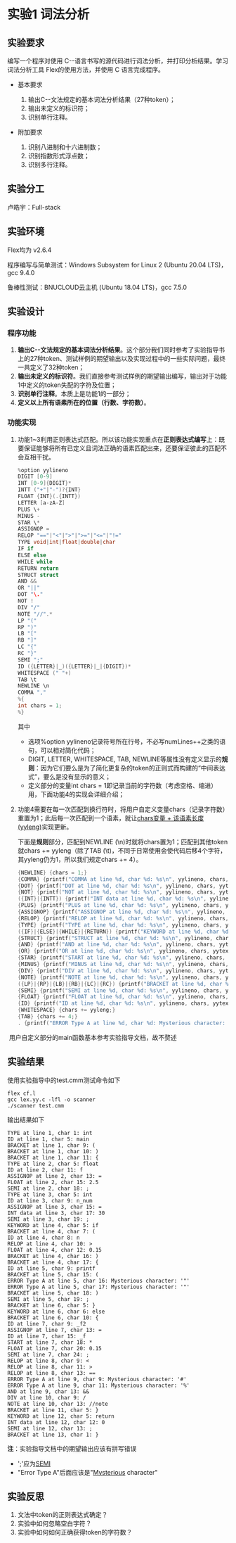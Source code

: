 # 实验1 词法分析

## 实验要求

编写一个程序对使用 C--语言书写的源代码进行词法分析，并打印分析结果。学习词法分析工具 Flex的使用方法，并使用 C 语言完成程序。

-   基本要求
    1.  输出C--文法规定的基本词法分析结果（27种token）；
    2.  输出未定义的标识符；
    3.  识别单行注释。

-   附加要求
    1.  识别八进制和十六进制数；
    2.  识别指数形式浮点数；
    3.  识别多行注释。


## 实验分工

卢皓宇：Full-stack

## 实验环境

Flex均为 v2.6.4

程序编写与简单测试：Windows Subsystem for Linux 2 (Ubuntu 20.04 LTS)，gcc 9.4.0

鲁棒性测试：BNUCLOUD云主机 (Ubuntu 18.04 LTS)，gcc 7.5.0

## 实验设计

### 程序功能

1.   **输出C--文法规定的基本词法分析结果**。这个部分我们同时参考了实验指导书上的27种token、测试样例的期望输出以及实现过程中的一些实际问题，最终一共定义了32种token；
2.   **输出未定义的标识符**。我们直接参考测试样例的期望输出编写，输出对于功能1中定义的token失配的字符及位置；
3.   **识别单行注释**。本质上是功能1的一部分；
4.   **定义以上所有语素所在的位置（行数、字符数）**。

### 功能实现

1.   功能1~3利用正则表达式匹配。所以该功能实现重点在**正则表达式编写**上：既要保证能够将所有已定义且词法正确的语素匹配出来，还要保证彼此的匹配不会互相干扰。

     ```c
     %option yylineno
     DIGIT [0-9]
     INT [0-9]{DIGIT}*
     INTT ("+"|"-")?{INT}
     FLOAT {INT}(.{INTT})
     LETTER [a-zA-Z]
     PLUS \+
     MINUS -
     STAR \*
     ASSIGNOP = 
     RELOP "=="|"<"|">"|">="|"<="|"!="
     TYPE void|int|float|double|char
     IF if
     ELSE else
     WHILE while
     RETURN return
     STRUCT struct
     AND &&
     OR "||"
     DOT "\."
     NOT !
     DIV "/"
     NOTE "//".*
     LP "("
     RP ")"
     LB "["
     RB "]"
     LC "{"
     RC "}"
     SEMI ";"
     ID ({LETTER}|_)({LETTER}|_|{DIGIT})*
     WHITESPACE (" "+)
     TAB \t
     NEWLINE \n
     COMMA ","
     %{
     int chars = 1;
     %}
     ```

     其中

     -   选项%option yylineno记录符号所在行号，不必写numLines++之类的语句，可以相对简化代码；
     -   DIGIT, LETTER, WHITESPACE, TAB, NEWLINE等属性没有定义显示的**规则**：因为它们要么是为了简化更复杂的token的正则式而构建的“中间表达式”，要么是没有显示的意义；
     -   定义部分的变量int chars = 1即记录当前的字符数（考虑空格、缩进）用，下面功能4的实现会详细介绍；

2.   功能4需要在每一次匹配到换行符时，将用户自定义变量chars（记录字符数）重置为1；此后每一次匹配到一个语素，就让<u>chars变量 + 该语素长度 (yyleng)</u>实现更新。

     下面是**规则**部分，匹配到NEWLINE (\n)时就将chars置为1；匹配到其他token就chars += yyleng（除了TAB (\t)，不同于日常使用会使代码后移4个字符，其yyleng仍为1，所以我们规定chars += 4）。

     ```c
     {NEWLINE} {chars = 1;}
     {COMMA} {printf("COMMA at line %d, char %d: %s\n", yylineno, chars, yytext); chars += yyleng;}
     {DOT} {printf("DOT at line %d, char %d: %s\n", yylineno, chars, yytext); chars += yyleng;}
     {NOT} {printf("NOT at line %d, char %d: %s\n", yylineno, chars, yytext); chars += yyleng;}
     ({INT}|{INTT}) {printf("INT data at line %d, char %d: %s\n", yylineno, chars, yytext); chars += yyleng;}
     {PLUS} {printf("PLUS at line %d, char %d: %s\n", yylineno, chars, yytext); chars += yyleng;}
     {ASSIGNOP} {printf("ASSIGNOP at line %d, char %d: %s\n", yylineno, chars, yytext); chars += yyleng;}
     {RELOP} {printf("RELOP at line %d, char %d: %s\n", yylineno, chars, yytext); chars += yyleng;}
     {TYPE} {printf("TYPE at line %d, char %d: %s\n", yylineno, chars, yytext); chars += yyleng;}
     ({IF}|{ELSE}|{WHILE}|{RETURN}) {printf("KEYWORD at line %d, char %d: %s\n", yylineno, chars, yytext); chars += yyleng;}
     {STRUCT} {printf("STRUCT at line %d, char %d: %s\n", yylineno, chars, yytext); chars += yyleng;}
     {AND} {printf("AND at line %d, char %d: %s\n", yylineno, chars, yytext); chars += yyleng;}
     {OR} {printf("OR at line %d, char %d: %s\n", yylineno, chars, yytext); chars += yyleng;}
     {STAR} {printf("START at line %d, char %d: %s\n", yylineno, chars, yytext); chars += yyleng;}
     {MINUS} {printf("MINUS at line %d, char %d: %s\n", yylineno, chars, yytext); chars += yyleng;}
     {DIV} {printf("DIV at line %d, char %d: %s\n", yylineno, chars, yytext); chars += yyleng;}
     {NOTE} {printf("NOTE at line %d, char %d: %s\n", yylineno, chars, yytext); chars += yyleng;}
     ({LP}|{RP}|{LB}|{RB}|{LC}|{RC}) {printf("BRACKET at line %d, char %d: %s\n", yylineno, chars, yytext); chars += yyleng;}
     {SEMI} {printf("SEMI at line %d, char %d: %s\n", yylineno, chars, yytext); chars += yyleng;}
     {FLOAT} {printf("FLOAT at line %d, char %d: %s\n", yylineno, chars, yytext); chars += yyleng;}
     {ID} {printf("ID at line %d, char %d: %s\n", yylineno, chars, yytext); chars += yyleng;} 
     {WHITESPACE} {chars += yyleng;}
     {TAB} {chars += 4;}
     . {printf("ERROR Type A at line %d, char %d: Mysterious character: '%s'\n", yylineno, chars, yytext); chars += yyleng;}
     ```

​		用户自定义部分的main函数基本参考实验指导文档，故不赘述

## 实验结果

使用实验指导中的test.cmm测试命令如下

```shell
flex cf.l
gcc lex.yy.c -lfl -o scanner
./scanner test.cmm
```

输出结果如下

```shell
TYPE at line 1, char 1: int
ID at line 1, char 5: main
BRACKET at line 1, char 9: (
BRACKET at line 1, char 10: )
BRACKET at line 1, char 11: {
TYPE at line 2, char 5: float
ID at line 2, char 11: f
ASSIGNOP at line 2, char 13: =
FLOAT at line 2, char 15: 2.5
SEMI at line 2, char 18: ;
TYPE at line 3, char 5: int
ID at line 3, char 9: n_num
ASSIGNOP at line 3, char 15: =
INT data at line 3, char 17: 30
SEMI at line 3, char 19: ;
KEYWORD at line 4, char 5: if
BRACKET at line 4, char 7: (
ID at line 4, char 8: n
RELOP at line 4, char 10: >
FLOAT at line 4, char 12: 0.15
BRACKET at line 4, char 16: )
BRACKET at line 4, char 17: {
ID at line 5, char 9: printf
BRACKET at line 5, char 15: (
ERROR Type A at line 5, char 16: Mysterious character: '"'
ERROR Type A at line 5, char 17: Mysterious character: '"'
BRACKET at line 5, char 18: )
SEMI at line 5, char 19: ;
BRACKET at line 6, char 5: }
KEYWORD at line 6, char 6: else
BRACKET at line 6, char 10: {
ID at line 7, char 9: _f2
ASSIGNOP at line 7, char 13: =
ID at line 7, char 15: _f
START at line 7, char 18: *
FLOAT at line 7, char 20: 0.15
SEMI at line 7, char 24: ;
RELOP at line 8, char 9: <
RELOP at line 8, char 11: >
RELOP at line 8, char 13: ==
ERROR Type A at line 9, char 9: Mysterious character: '#'
ERROR Type A at line 9, char 11: Mysterious character: '%'
AND at line 9, char 13: &&
DIV at line 10, char 9: /
NOTE at line 10, char 13: //note
BRACKET at line 11, char 5: }
KEYWORD at line 12, char 5: return
INT data at line 12, char 12: 0
SEMI at line 12, char 13: ;
BRACKET at line 13, char 1: }
```

**注**：实验指导文档中的期望输出应该有拼写错误

-   ';'应为<u>SEMI</u>
-   "Error Type A"后面应该是"<u>Mysterious</u> character"

## 实验反思

1.   文法中token的正则表达式确定？
2.   实验中如何忽略空白字符？
3.   实验中如何如何正确获得token的字符数？